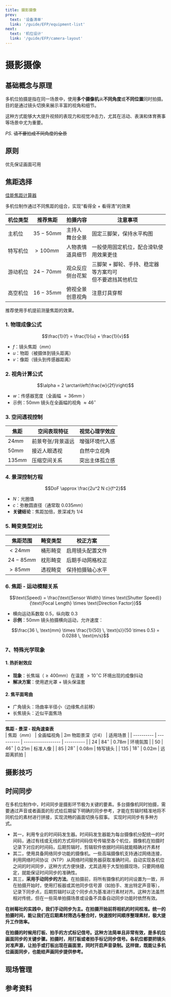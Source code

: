 ```yaml
---
title: 摄影摄像
prev:
  text: '设备清单'
  link: '/guide/EFP/equipment-list'
next:
  text: '机位设计'
  link: '/guide/EFP/camera-layout'
---
```


# 摄影摄像

## 基础概念与原理

多机位拍摄是指在同一场景中，使用**多个摄像机**从**不同角度**或**不同位置**同时拍摄。目的是通过镜头切换来展示丰富的视角和细节。

这种方式能够大大提升视频的表现力和视觉冲击力，尤其在活动、表演和体育赛事等场景中尤为重要。

_PS._ ~~请不要拍成不同角度的全景~~

## 原则
优先保证画面可用

## 焦距选择

[佳能焦距计算器](https://m.canon.com.cn/special/calculator/index.html)

多机位制作通过不同焦距的组合，实现“看得全 + 看得清”的效果

| 机位类型 | 推荐焦距   | 拍摄内容          | 注意事项                                                  |
| -------- | ---------- | ----------------- | --------------------------------------------------------- |
| 主机位   | <span style="white-space:nowrap">$35-50mm$</span>    | 主持人<br>舞台全景 | 固定三脚架，保持水平构图                                  |
| <span style="white-space:nowrap">特写机位</span> | $>100mm$ | <span style="white-space:nowrap">人物表情</span><br>道具细节 | 一般使用固定机位，配合滑轨使用效果更佳                    |
| 游动机位 | $24-70mm$    | 观众反应<br>侧台花絮 | 三脚架 + 脚轮、手持、稳定器等方案均可<br>但不要遮挡其他机位 |
| 高空机位 | $16-35mm$    | 俯视全景<br>创意视角 | 注意灯具穿帮                                              |

推荐使用手机提前测量焦距的效果。

### 1. 物理成像公式

$$\frac{1}{f} = \frac{1}{u} + \frac{1}{v}$$

- $f$：镜头焦距（$mm$）
- $u$：物距（被摄体到镜头距离）
- $v$：像距（镜头到传感器距离）

### 2. 视角计算公式

$$\alpha = 2 \arctan\left(\frac{w}{2f}\right)$$

- $w$：传感器宽度（全画幅 $=36mm$ ）
- 示例：$50mm$ 镜头在全画幅的视角 $\approx46^\circ$

### 3. 空间透视控制

| 焦距  | 空间表现特征      | 视觉心理学效应 |
| ----- | ----------------- | -------------- |
| $24mm$  | 前景夸张/背景遥远 | 增强环境代入感 |
| $50mm$  | 接近人眼透视      | 自然中立视角   |
| $135mm$ | 压缩空间关系      | 突出主体孤立感 |

### 4. 景深控制方程

$$DoF \approx \frac{2u^2 N c}{f^2}$$

- $N$：光圈值
- $c$：弥散圆直径（通常取 $0.035mm$）
- **关键结论**：焦距加倍，景深减为 $1/4$

### 5. 畸变类型对比

| 焦距范围 | 畸变类型 | 校正方案         |
| -------- | -------- | ---------------- |
| $<24mm$  | 桶形畸变 | 启用镜头配置文件 |
| $24-85mm$  | 枕形畸变 | 后期手动网格校正 |
| $>85mm$  | 透视畸变 | 保持拍摄轴心水平 |

### 6. 焦距 - 运动模糊关系

$$\text{Speed} = \frac{\text{Sensor Width} \times \text{Shutter Speed}}{\text{Focal Length} \times \text{Direction Factor}}$$

- 横向运动系数取 $0.5$，纵向取 $0.3$
- **示例**：$50mm$ 镜头拍摄横向运动，允许速度：

$$\frac{36 \, \text{mm} \times \frac{1}{50} \, \text{s}}{50 \times 0.5} = 0.0288 \, \text{m/s}$$

### 7、特殊光学现象

#### 1. 热折射效应

- **现象**：长焦端（$\geq400mm$）在温差 $>10^\circ\text{C}$ 环境出现的成像抖动
- **解决方案**：使用遮光罩 + 镜头保温套

#### 2. 焦平面弯曲

- 广角镜头：场曲率半径小（边缘焦点前移）
- 长焦镜头：近似平面焦场

---

**焦距 - 景深 - 视角速查表**  
| 焦距（$mm$） | 全画幅视角 | $2m$ 物距景深（$f/4$） | 适用场景   |
| ---------- | ---------- | ------------------ | ---------- |
| $24$         | $84^\circ$        | $0.78m$              | 环境氛围   |
| $50$         | $46^\circ$        | $0.21m$              | 标准人像   |
| $85$         | $28^\circ$        | $0.08m$              | 特写镜头   |
| $135$        | $18^\circ$        | $0.02m$              | 远距离抓拍 |

## 摄影技巧

## 时间同步
在多机位制作中，时间同步是摄影环节极为关键的要素。多台摄像机同时拍摄，需要通过声音或者画面的形式给后期留下明确的同步参考，才能在剪辑时精准地将不同机位的素材进行拼接，实现流畅的画面切换与叙事。
实现时间同步有多种方式。
- 其一，利用专业的时间码发生器。时间码发生器能为每台摄像机分配统一的时间码，通过有线或无线的方式将时间码信号传输至各个机位，摄像机在拍摄时记录下对应的时间码，后期剪辑时，剪辑软件依据时间码就能精确对齐素材
- 其二，使用具备网络同步功能的摄像机。一些高端摄像机支持通过网络连接，利用网络时间协议（NTP）从网络时间服务器获取准确时间，自动实现各机位之间的时间同步，这种方式方便快捷，尤其适用于大型拍摄现场，只要网络稳定，就能保证时间同步的准确性。
- 其三，**采用手动同步的方法**。在拍摄前，将所有摄像机的时间设置为一致，并在拍摄开始时，使用打板器或其他同步信号源（如拍手、发出特定声音等），记录下同步点，后期剪辑时以这个同步点为基准进行素材对齐。这种方法虽然相对传统，但在一些简单拍摄场景或设备不具备自动同步功能时依然有效。

**在树莓社的实践中，我们手动同步为主。在拍摄开始前将相机的时间校准。统一的拍摄时间，能让我们在后期素材筛选与整合时，快速按时间顺序整理素材，极大提升工作效率。**

**在拍摄的时候用打板、拍手的方式标记信号。这种方法简单且非常有效，是多机位画面同步的关键步骤。拍摄时，用打板或者拍手标记同步信号。各机位都要把镜头对准声源，让拍手或打板出现在画面里，同时开启声音录制。这样做，既能让多机位画面同步，也能给声画同步提供参考。**
## 现场管理

## 参考资料

<style>
  .vp-doc table {
    width: 100%;
    display: table;
  }
</style>

